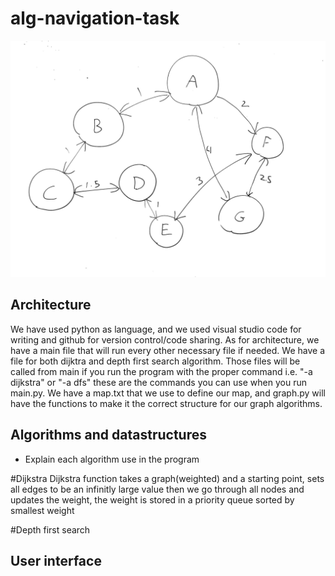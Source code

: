 # alg-navigation-task

![test](graph.png)

## Architecture
We have used python as language, and we used visual studio code for writing and github for version control/code sharing.
As for architecture, we have a main file that will run every other necessary file if needed. We have a file for both 
dijktra and depth first search algorithm. Those files will be called from main if you run the program with the proper 
command i.e. "-a dijkstra" or "-a dfs" these are the commands you can use when you run main.py. We have a map.txt
that we use to define our map, and graph.py will have the functions to make it the correct structure for our graph
algorithms.


## Algorithms and datastructures
- Explain each algorithm use in the program

#Dijkstra
Dijkstra function takes a graph(weighted) and a starting point,
sets all edges to be an infinitly large value 
then we go through all nodes and updates the weight,
the weight is stored in a priority queue sorted by smallest weight


#Depth first search

## User interface

